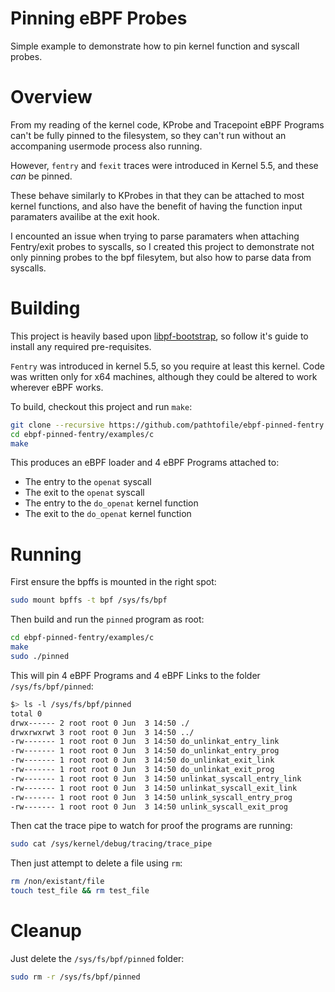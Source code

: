 # Pinning eBPF Probes

Simple example to demonstrate how to pin kernel function and syscall probes.


# Overview
From my reading of the kernel code, KProbe and Tracepoint eBPF Programs can't be
fully pinned to the filesystem, so they can't run without an accompaning usermode process also running.

However, `fentry` and `fexit` traces were introduced in Kernel 5.5, and these *can* be pinned.

These behave similarly to KProbes in that they can be attached to most kernel functions, and also
have the benefit of having the function input paramaters availibe at the exit hook.

I encounted an issue when trying to parse paramaters when attaching Fentry/exit probes to syscalls, so I created this
project to demonstrate not only pinning probes to the bpf filesytem, but also how to parse
data from syscalls.


# Building
This project is heavily based upon [libpf-bootstrap](https://github.com/libbpf/libbpf-bootstrap), so follow
it's guide to install any required pre-requisites.

`Fentry` was introduced in kernel 5.5, so you require at least this kernel.
Code was written only for x64 machines, although they could be altered to work wherever eBPF works.

To build, checkout this project and run `make`:
```bash
git clone --recursive https://github.com/pathtofile/ebpf-pinned-fentry.git
cd ebpf-pinned-fentry/examples/c
make
```

This produces an eBPF loader and 4 eBPF Programs attached to:
- The entry to the `openat` syscall
- The exit to the `openat` syscall
- The entry to the `do_openat` kernel function
- The exit to the `do_openat` kernel function

# Running
First ensure the bpffs is mounted in the right spot:
```bash
sudo mount bpffs -t bpf /sys/fs/bpf
```

Then build and run the `pinned` program as root:
```bash
cd ebpf-pinned-fentry/examples/c
make
sudo ./pinned
```

This will pin 4 eBPF Programs and 4 eBPF Links to the folder `/sys/fs/bpf/pinned`:
```bash
$> ls -l /sys/fs/bpf/pinned
total 0
drwx------ 2 root root 0 Jun  3 14:50 ./
drwxrwxrwt 3 root root 0 Jun  3 14:50 ../
-rw------- 1 root root 0 Jun  3 14:50 do_unlinkat_entry_link
-rw------- 1 root root 0 Jun  3 14:50 do_unlinkat_entry_prog
-rw------- 1 root root 0 Jun  3 14:50 do_unlinkat_exit_link
-rw------- 1 root root 0 Jun  3 14:50 do_unlinkat_exit_prog
-rw------- 1 root root 0 Jun  3 14:50 unlinkat_syscall_entry_link
-rw------- 1 root root 0 Jun  3 14:50 unlinkat_syscall_exit_link
-rw------- 1 root root 0 Jun  3 14:50 unlink_syscall_entry_prog
-rw------- 1 root root 0 Jun  3 14:50 unlink_syscall_exit_prog
```

Then cat the trace pipe to watch for proof the programs are running:
```bash
sudo cat /sys/kernel/debug/tracing/trace_pipe
```

Then just attempt to delete a file using `rm`:
```bash
rm /non/existant/file
touch test_file && rm test_file
```

# Cleanup
Just delete the `/sys/fs/bpf/pinned` folder:
```bash
sudo rm -r /sys/fs/bpf/pinned
```
